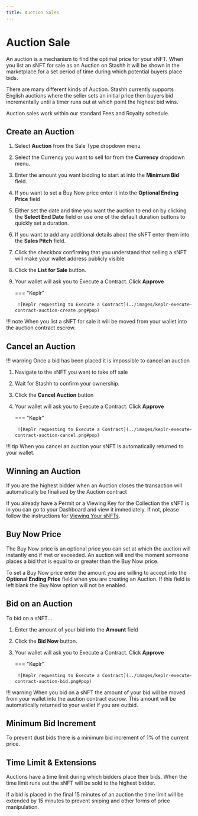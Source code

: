 ```yaml
---
title: Auction Sales
---
```


# Auction Sale

An auction is a mechanism to find the optimal price for your sNFT. When you list an sNFT for sale as an Auction on Stashh it will be shown in the marketplace for a set period of time during which potential buyers place bids.

There are many different kinds of Auction. Stashh currently supports English auctions where the seller sets an initial price then buyers bid incrementally until a timer runs out at which point the highest bid wins.

Auction sales work within our standard Fees and Royalty schedule.

## Create an Auction

1. Select **Auction** from the Sale Type dropdown menu
2. Select the Currency you want to sell for from the **Currency** dropdown menu.
3. Enter the amount you want bidding to start at into the **Minimum Bid** field.
4. If you want to set a Buy Now price enter it into the **Optional Ending Price** field
5. Either set the date and time you want the auction to end on by clicking the **Select End Date** field or use one of the default duration buttons to quickly set a duration.
6. If you want to add any additional details about the sNFT enter them into the **Sales Pitch** field. 
6. Click the checkbox confirming that you understand that selling a sNFT will make your wallet address publicly visible
7. Click the **List for Sale** button.
8. Your wallet will ask you to Execute a Contract. Click **Approve**

    === "Keplr"

        ![Keplr requesting to Execute a Contract](../images/keplr-execute-contract-auction-create.png#pop)

!!! note 
    When you list a sNFT for sale it will be moved from your wallet into the auction contract escrow.

## Cancel an Auction

!!! warning
    Once a bid has been placed it is impossible to cancel an auction

1. Navigate to the sNFT you want to take off sale
2. Wait for Stashh to confirm your ownership.
3. Click the **Cancel Auction** button
4. Your wallet will ask you to Execute a Contract. Click **Approve**

    === "Keplr"

        ![Keplr requesting to Execute a Contract](../images/keplr-execute-contract-auction-cancel.png#pop)
    
!!! tip
    When you cancel an auction your sNFT is automatically returned to your wallet.

## Winning an Auction

If you are the highest bidder when an Auction closes the transaction will automatically be finalised by the Auction contract

If you already have a Permit or a Viewing Key for the Collection the sNFT is in you can go to your Dashboard and view it immediately. If not, please follow the instructions for [Viewing Your sNFTs](view-your-nfts.md).

## Buy Now Price

The Buy Now price is an optional price you can set at which the auction will instantly end if met or exceeded. An auction will end the moment someone places a bid that is equal to or greater than the Buy Now price.

To set a Buy Now price enter the amount you are willing to accept into the **Optional Ending Price** field when you are creating an Auction. If this field is left blank the Buy Now option will not be enabled.

## Bid on an Auction

To bid on a sNFT...

1. Enter the amount of your bid into the **Amount** field
2. Click the **Bid Now** button.
4. Your wallet will ask you to Execute a Contract. Click **Approve**

    === "Keplr"

        ![Keplr requesting to Execute a Contract](../images/keplr-execute-contract-auction-bid.png#pop)

!!! warning 
    When you bid on a sNFT the amount of your bid will be moved from your wallet into the auction contract escrow. This amount will be automatically returned to your wallet if you are outbid.

## Minimum Bid Increment

To prevent dust bids there is a minimum bid increment of 1% of the current price.

## Time Limit & Extensions

Auctions have a time limit during which bidders place their bids. When the time limit runs out the sNFT will be sold to the highest bidder.

If a bid is placed in the final 15 minutes of an auction the time limit will be extended by 15 minutes to prevent sniping and other forms of price manipulation.
